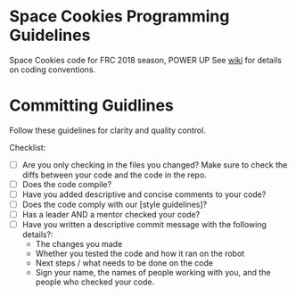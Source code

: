 Space Cookies Programming Guidelines
=======
Space Cookies code for FRC 2018 season, POWER UP
See [wiki](https://github.com/spacecookies1868/frc2018/wiki) for details on coding conventions.

Committing Guidlines
=======
Follow these guidelines for clarity and quality control.

Checklist:
- [ ] Are you only checking in the files you changed? Make sure to check the diffs between your code and the code in the repo.
- [ ] Does the code compile?
- [ ] Have you added descriptive and concise comments to your code?
- [ ] Does the code comply with our [style guidelines]?
- [ ] Has a leader AND a mentor checked your code?
- [ ] Have you written a descriptive commit message with the following details?:
	- The changes you made
	- Whether you tested the code and how it ran on the robot
	- Next steps / what needs to be done on the code
	- Sign your name, the names of people working with you, and the people who checked your code.
